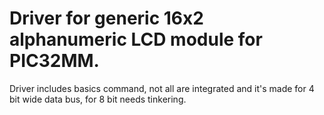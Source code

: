 # Driver for generic 16x2 alphanumeric LCD module for PIC32MM.
Driver includes basics command, not all are integrated and it's made for 4 bit wide data bus, for 8 bit needs tinkering.
